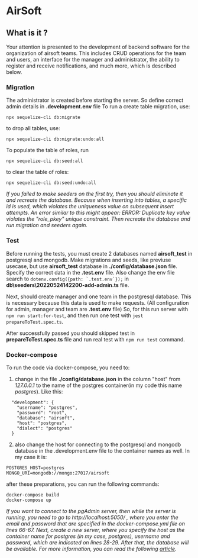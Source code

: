 # AirSoft

## What is it ?
Your attention is presented to the development of backend software for the organization of airsoft teams. This includes CRUD operations for the team and users, an interface for the manager and administrator, the ability to register and receive notifications, and much more, which is described below.

### Migration
The administrator is created before starting the server. So define correct admin details in **.development.env** file
To run a create table migration, use:
```
npx sequelize-cli db:migrate
```
to drop all tables, use:
```
npx sequelize-cli db:migrate:undo:all
```

To populate the table of roles, run
```
npx sequelize-cli db:seed:all
```
to clear the table of roles:
```
npx sequelize-cli db:seed:undo:all
```

*If you failed to make seeders on the first try, then you should eliminate it and recreate the database. Because when inserting into tables, a specific id is used, which violates the uniqueness value on subsequent insert attempts. An error similar to this might appear: ERROR: Duplicate key value violates the "role_pkey" unique constraint. Then recreate the database and run migration and seeders again.*


### Test
Before running the tests, you must create 2 databases named **airsoft_test** in postgresql and mongodb. Make migrations and seeds, like previuse usecase, but use **airsoft_test** database in **./config/database.json** file.
Specify the correct data in the **.test.env** file. 
Also change the env file search to ```dotenv.config({path: `.test.env`});``` in **db\seeders\20220524142200-add-admin.ts** file.

Next, should create manager and one team in the postgresql database. This is necessary because this data is used to make requests.
(All configuration for admin, manager and team are **.test.env** file)
So, for this run server with ```npm run start:for-test```, and then run one test with ```jest prepareToTest.spec.ts```.

After successfully passed you should skipped test in **prepareToTest.spec.ts** file and run real test with ```npm run test``` command.


### Docker-compose
To run the code via docker-compose, you need to: 
1. change in the file **./config/database.json** in the column "host" from *127.0.0.1* to the name of the postgres container(in my code this name *postgres*). Like this:
```
  "development": {
    "username": "postgres",
    "password": "root",
    "database": "airsoft",
    "host": "postgres",
    "dialect": "postgres"
  }
```
2. also change the host for connecting to the postgresql and mongodb database in the .development.env file to the container names as well. In my case it is:
```
POSTGRES_HOST=postgres
MONGO_URI=mongodb://mongo:27017/airsoft
```

after these preparations, you can run the following commands:
```
docker-compose build
docker-compose up
```

*If you want to connect to the pgAdmin server, then while the server is running, you need to go to http://localhost:5050/ , where you enter the email and password that are specified in the docker-compose.yml file on lines 66-67. Next, create a new server, where you specify the host as the container name for postgres (in my case, postgres), username and password, which are indicated on lines 28-29. After that, the database will be available. For more information, you can read the following [article].*

[article]:  https://belowthemalt.com/2021/06/09/run-postgresql-and-pgadmin-in-docker-for-local-development-using-docker-compose/